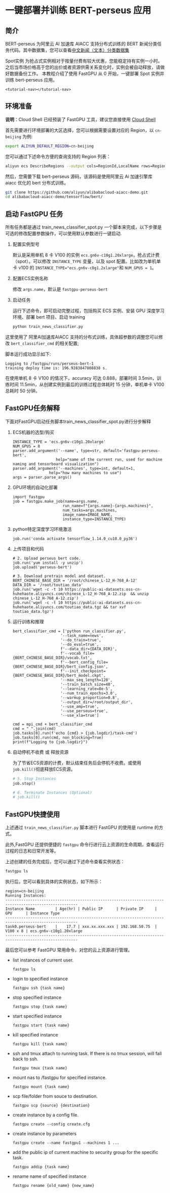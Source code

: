 # 一键部署并训练 BERT-perseus 应用

## 简介

BERT-perseus 为阿里云 AI 加速库 AIACC 支持分布式训练的 BERT 新闻分类任务代码。其中数据集，您可以查看[中文新闻（文本）分类数据集](https://github.com/fatecbf/toutiao-text-classfication-dataset)

Spot实例 为抢占式实例相对于按量付费有较大优惠，您能稳定持有实例一小时。之后当市场价格高于您的出价或者资源供需关系变化时，实例会被自动释放，请做好数据备份工作。
本教程介绍了使用 FastGPU 从 0 开始，一键部署 Spot 实例并训练 bert-perseus 应用。

`<tutorial-nav></tutorial-nav>`

## 环境准备

**说明**：Cloud Shell 已经预装了 FastGPU 工具，建议您直接使用 [Cloud Shell](https://shell.aliyun.com)

首先需要进行环境部署的大区选择，您可以根据需要设置对应的 Region，以 `cn-beijing` 为例:

```bash
export ALIYUN_DEFAULT_REGION=cn-beijing
```

您可以通过下述命令方便的查询支持的 Region 列表：

```bash
aliyun ecs DescribeRegions --output cols=RegionId,LocalName rows=Regions.Region
```

然后，您需要下载 bert-perseus 源码，该源码是使用阿里云 Ai 加速引擎库 aiacc 优化的 bert 分布式训练。

```bash
git clone https://github.com/aliyun/alibabacloud-aiacc-demo.git
cd alibabacloud-aiacc-demo/tensorflow/bert/
```

## 启动 FastGPU 任务

所有任务都是通过 train_news_classifier_spot.py 一个脚本来完成，以下步骤是可选的修改配置参数操作，可以使用默认参数进行一键启动.

1. 配置实例型号

   默认是采用单机 8 卡 V100 的实例 `ecs.gn6v-c10g1.20xlarge`，抢占式计费（spot）。可以修改 `INSTANCE_TYPE` 变量，以及 spot 配置。比如改为单机单卡 v100 的 `INSTANCE_TYPE="ecs.gn6v-c8g1.2xlarge"`和 `NUM_GPUS = 1`。
2. 配置ECS实例名称

   修改 `args.name`，默认是 `fastgpu-perseus-bert`
3. 启动任务

   运行下述命令，即可启动完整过程，包括购买 ECS 实例、安装 GPU 深度学习环境、部署 bert 项目、启动 training

   ```py
   python train_news_classifier.py
   ```

这里使用了 阿里AI加速库AIACC 支持的分布式训练，具体超参数的调整您可以修改 `bert_classifier_cmd` 的相关配置;

脚本运行成功显示如下:

```
Logging to /fastgpu/runs/perseus-bert-1
training deploy time is: 196.9283847808838 s.
```

在使用单机 8 卡 V100 的情况下，accuracy 可达 0.888，部署时间 3.5min，训练时间 11.5min，从创建实例到最后的训练过程总体耗时 15 分钟，单机单卡 V100 总耗时 50 分钟。

## FastGPU任务解释

下面对FastGPU启动任务脚本train_news_classifier_spot.py进行分步解释

1. ECS机器的选型/购买

   ```
   INSTANCE_TYPE = 'ecs.gn6v-c10g1.20xlarge' 
   NUM_GPUS = 8
   parser.add_argument('--name', type=str, default='fastgpu-perseus-bert',
                      help="name of the current run, used for machine naming and tensorboard visualization")
   parser.add_argument('--machines', type=int, default=1,
                   help="how many machines to use")
   args = parser.parse_args()
   ```
2. GPU环境的自动化部署

   ```
   import fastgpu
   job = fastgpu.make_job(name=args.name,
                         run_name=f"{args.name}-{args.machines}",
                         num_tasks=args.machines,
                         image_name=IMAGE_NAME,
                         instance_type=INSTANCE_TYPE)
   ```
3. python特定深度学习环境激活

   ```
   job.run('conda activate tensorflow_1.14.0_cu10.0_py36')
   ```
4. 上传项目和代码

   ```
   # 2. Upload perseus bert code.
   job.run('yum install -y unzip')
   job.upload('perseus-bert')

   # 3. Download pretrain model and dataset.
   BERT_CHINESE_BASE_DIR = '/root/chinese_L-12_H-768_A-12'
   DATA_DIR = '/root/toutiao_data'
   job.run('wget -c -t 10 https://public-ai-datasets.oss-cn-huhehaote.aliyuncs.com/chinese_L-12_H-768_A-12.zip  && unzip chinese_L-12_H-768_A-12.zip')
   job.run('wget -c -t 10 https://public-ai-datasets.oss-cn-huhehaote.aliyuncs.com/toutiao_data.tgz && tar xvf toutiao_data.tgz')
   ```
5. 运行训练和推理

   ```
   bert_classifier_cmd = ['python run_classifier.py',
                        '--task_name=news',
                        '--do_train=true',
                        '--do_eval=true',
                        f'--data_dir={DATA_DIR}',
                        f'--vocab_file={BERT_CHINESE_BASE_DIR}/vocab.txt',
                        f'--bert_config_file={BERT_CHINESE_BASE_DIR}/bert_config.json',
                        f'--init_checkpoint={BERT_CHINESE_BASE_DIR}/bert_model.ckpt',
                        '--max_seq_length=128',
                        '--train_batch_size=48',
                        '--learning_rate=8e-5',
                        '--num_train_epochs=3.0',
                        '--warmup_proportion=0.8',
                        '--output_dir=/root/output_dir',
                        '--use_amp=true',
                        '--use_perseus=true',
                        '--use_xla=true']

   cmd = mpi_cmd + bert_classifier_cmd
   cmd = " ".join(cmd)
   job.tasks[0].run(f'echo {cmd} > {job.logdir}/task-cmd')
   job.tasks[0].run(cmd, non_blocking=True)
   print(f"Logging to {job.logdir}")
   ```
6. 自动停机不收费 或 释放资源

   为了节省ECS资源的计费，默认结束任务后会停机不收费。或使用 `job.kill()`彻底释放ECS资源。

   ```python
   # 5. Stop Instances
   job.stop()

   # 6. Terminate Instances (Optional)
   # job.kill()
   ```

## FastGPU快捷使用

上述通过 `train_news_classifier.py` 脚本进行 FastGPU 的使用是 runtime 的方式。

此外,FastGPU 还提供便捷的 `fastgpu` 命令行进行云上资源的生命周期，查看运行过程的日志和日常开发等。

上述创建的任务完成后，您可以通过下述命令查看实例状态：

```bash
fastgpu ls
```

执行后，您可以看到具体的实例状态，如下所示：

```
region=cn-beijing
Running Instances:
------------------------------------------------------------------------------------------------------
Instance Name         | Age(hr) | Public IP      | Private IP     | GPU      | Instance Type  
------------------------------------------------------------------------------------------------------
task0.perseus-bert    |    17.7 | xxx.xx.xxx.xxx | 192.168.50.75  | V100 x 8 | ecs.gn6v-c10g1.20xlarge
------------------------------------------------------------------------------------------------------
```

最后您可以参考 FastGPU 常用命令，对您的云上资源进行管理。

- list instances of current user.

  ```
  fastgpu ls
  ```
- login to specified instance

  ```
  fastgpu ssh {task name}
  ```
- stop specified instance

  ```
  fastgpu stop {task name}
  ```
- start specified instance

  ```
  fastgpu start {task name}
  ```
- kill specified instance

  ```
  fastgpu kill {task name}
  ```
- ssh and tmux attach to running task. If there is no tmux session, will fall back to ssh.

  ```
  fastgpu tmux {task name}
  ```
- mount nas to /fastgpu for specified instance.

  ```
  fastgpu mount {task name}
  ```
- scp file/folder from souce to destination.

  ```
  fastgpu scp {source} {destination}
  ```
- create instance by a config file.

  ```
  fastgpu create --config create.cfg
  ```
- create instance by parameters

  ```
  fastgpu create --name fastgpu1 --machines 1 ...
  ```
- add the public ip of current machine  to security group for the specific task.

  ```
  fastgpu addip {task name}
  ```
- rename name of specified instance

  ```
  fastgpu rename {old_name} {new_name}
  ```

